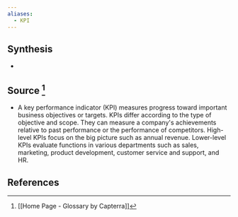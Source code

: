 ```yaml
---
aliases:
  - KPI
---
```

## Synthesis
- 
## Source [^1]
- A key performance indicator (KPI) measures progress toward important business objectives or targets. KPIs differ according to the type of objective and scope. They can measure a company's achievements relative to past performance or the performance of competitors. High-level KPIs focus on the big picture such as annual revenue. Lower-level KPIs evaluate functions in various departments such as sales, marketing, product development, customer service and support, and HR.
## References

[^1]: [[Home Page - Glossary by Capterra]]